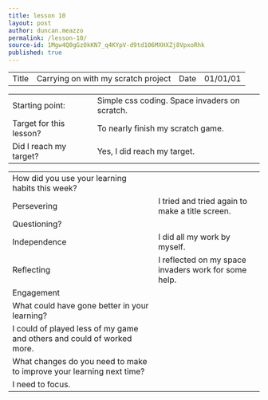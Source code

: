 ```yaml
---
title: lesson 10
layout: post
author: duncan.meazzo
permalink: /lesson-10/
source-id: 1Mgw4Q0gGzOkKN7_q4KYpV-d9td106MXHXZj8VpxoRhk
published: true
---
```

<table>
  <tr>
    <td>Title</td>
    <td>Carrying on with my scratch project</td>
    <td>Date</td>
    <td>01/01/01</td>
  </tr>
</table>


<table>
  <tr>
    <td>Starting point:</td>
    <td>Simple css coding. Space invaders on scratch.</td>
  </tr>
  <tr>
    <td>Target for this lesson?</td>
    <td>To nearly finish my scratch game.</td>
  </tr>
  <tr>
    <td>Did I reach my target? </td>
    <td>Yes, I did reach my target.</td>
  </tr>
</table>


<table>
  <tr>
    <td>How did you use your learning habits this week?</td>
    <td></td>
  </tr>
  <tr>
    <td>Persevering</td>
    <td>I tried and tried again to make a title screen.</td>
  </tr>
  <tr>
    <td>Questioning?</td>
    <td></td>
  </tr>
  <tr>
    <td>Independence</td>
    <td>I did all my work by myself.</td>
  </tr>
  <tr>
    <td>Reflecting</td>
    <td>I reflected on my space invaders work for some help.</td>
  </tr>
  <tr>
    <td>Engagement</td>
    <td></td>
  </tr>
  <tr>
    <td>What could have gone better in your learning?</td>
    <td></td>
  </tr>
  <tr>
    <td>I could of played less of my game and others and could of worked more.</td>
    <td></td>
  </tr>
  <tr>
    <td>What changes do you need to make to improve your learning next time?</td>
    <td></td>
  </tr>
  <tr>
    <td>I need to focus.</td>
    <td></td>
  </tr>
</table>


